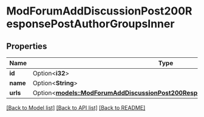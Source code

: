 # ModForumAddDiscussionPost200ResponsePostAuthorGroupsInner

## Properties

Name | Type | Description | Notes
------------ | ------------- | ------------- | -------------
**id** | Option<**i32**> | id | [optional]
**name** | Option<**String**> | name | [optional]
**urls** | Option<[**models::ModForumAddDiscussionPost200ResponsePostAuthorGroupsInnerUrls**](mod_forum_add_discussion_post_200_response_post_author_groups_inner_urls.md)> |  | [optional]

[[Back to Model list]](../README.md#documentation-for-models) [[Back to API list]](../README.md#documentation-for-api-endpoints) [[Back to README]](../README.md)


